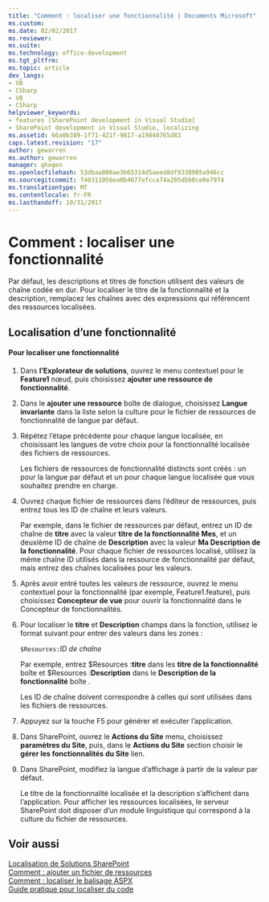 ```yaml
---
title: "Comment : localiser une fonctionnalité | Documents Microsoft"
ms.custom: 
ms.date: 02/02/2017
ms.reviewer: 
ms.suite: 
ms.technology: office-development
ms.tgt_pltfrm: 
ms.topic: article
dev_langs:
- VB
- CSharp
- VB
- CSharp
helpviewer_keywords:
- features [SharePoint development in Visual Studio]
- SharePoint development in Visual Studio, localizing
ms.assetid: 66a0b389-1f71-421f-9817-a19840765d83
caps.latest.revision: "17"
author: gewarren
ms.author: gewarren
manager: ghogen
ms.openlocfilehash: 53dbaa806ae3b65314d5aeed8df9338905a946cc
ms.sourcegitcommit: f40311056ea0b4677efcca74a285dbb0ce0e7974
ms.translationtype: MT
ms.contentlocale: fr-FR
ms.lasthandoff: 10/31/2017
---
```

# <a name="how-to-localize-a-feature"></a>Comment : localiser une fonctionnalité
  Par défaut, les descriptions et titres de fonction utilisent des valeurs de chaîne codée en dur. Pour localiser le titre de la fonctionnalité et la description, remplacez les chaînes avec des expressions qui référencent des ressources localisées.  
  
## <a name="localizing-a-feature"></a>Localisation d’une fonctionnalité  
  
#### <a name="to-localize-a-feature"></a>Pour localiser une fonctionnalité  
  
1.  Dans **l’Explorateur de solutions**, ouvrez le menu contextuel pour le **Feature1** nœud, puis choisissez **ajouter une ressource de fonctionnalité**.  
  
2.  Dans le **ajouter une ressource** boîte de dialogue, choisissez **Langue invariante** dans la liste selon la culture pour le fichier de ressources de fonctionnalité de langue par défaut.  
  
3.  Répétez l’étape précédente pour chaque langue localisée, en choisissant les langues de votre choix pour la fonctionnalité localisée des fichiers de ressources.  
  
     Les fichiers de ressources de fonctionnalité distincts sont créés : un pour la langue par défaut et un pour chaque langue localisée que vous souhaitez prendre en charge.  
  
4.  Ouvrez chaque fichier de ressources dans l’éditeur de ressources, puis entrez tous les ID de chaîne et leurs valeurs.  
  
     Par exemple, dans le fichier de ressources par défaut, entrez un ID de chaîne de **titre** avec la valeur **titre de la fonctionnalité Mes**, et un deuxième ID de chaîne de **Description** avec la valeur **Ma Description de la fonctionnalité**. Pour chaque fichier de ressources localisé, utilisez la même chaîne ID utilisés dans la ressource de fonctionnalité par défaut, mais entrez des chaînes localisées pour les valeurs.  
  
5.  Après avoir entré toutes les valeurs de ressource, ouvrez le menu contextuel pour la fonctionnalité (par exemple, Feature1.feature), puis choisissez **Concepteur de vue** pour ouvrir la fonctionnalité dans le Concepteur de fonctionnalités.  
  
6.  Pour localiser le **titre** et **Description** champs dans la fonction, utilisez le format suivant pour entrer des valeurs dans les zones :  
  
     `$Resources:`*ID de chaîne*  
  
     Par exemple, entrez $Resources :**titre** dans les **titre de la fonctionnalité** boîte et $Resources :**Description** dans le **Description de la fonctionnalité** boîte .  
  
     Les ID de chaîne doivent correspondre à celles qui sont utilisées dans les fichiers de ressources.  
  
7.  Appuyez sur la touche F5 pour générer et exécuter l’application.  
  
8.  Dans SharePoint, ouvrez le **Actions du Site** menu, choisissez **paramètres du Site**, puis, dans le **Actions du Site** section choisir le **gérer les fonctionnalités du Site** lien.  
  
9. Dans SharePoint, modifiez la langue d’affichage à partir de la valeur par défaut.  
  
     Le titre de la fonctionnalité localisée et la description s’affichent dans l’application. Pour afficher les ressources localisées, le serveur SharePoint doit disposer d’un module linguistique qui correspond à la culture du fichier de ressources.  
  
## <a name="see-also"></a>Voir aussi  
 [Localisation de Solutions SharePoint](../sharepoint/localizing-sharepoint-solutions.md)   
 [Comment : ajouter un fichier de ressources](../sharepoint/how-to-add-a-resource-file.md)   
 [Comment : localiser le balisage ASPX](../sharepoint/how-to-localize-aspx-markup.md)   
 [Guide pratique pour localiser du code](../sharepoint/how-to-localize-code.md)  
  
  